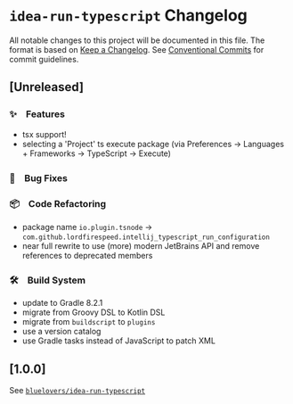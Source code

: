 <!-- Keep a Changelog guide -> https://keepachangelog.com -->
# `idea-run-typescript` Changelog

All notable changes to this project will be documented in this file.
The format is based on [Keep a Changelog](https://keepachangelog.com/en/1.0.0/).
See [Conventional Commits](https://conventionalcommits.org) for commit guidelines.

## [Unreleased]

### ✨　Features

* tsx support!
* selecting a 'Project' ts execute package (via Preferences -> Languages + Frameworks -> TypeScript -> Execute)


### 🐛　Bug Fixes


### 📦　Code Refactoring

* package name `io.plugin.tsnode` -> `com.github.lordfirespeed.intellij_typescript_run_configuration`
* near full rewrite to use (more) modern JetBrains API and remove references to deprecated members


### 🛠　Build System

* update to Gradle 8.2.1
* migrate from Groovy DSL to Kotlin DSL
* migrate from `buildscript` to `plugins`
* use a version catalog
* use Gradle tasks instead of JavaScript to patch XML

## [1.0.0]

See [`bluelovers/idea-run-typescript`](https://github.com/bluelovers/idea-run-typescript/blob/3fc04b125b6494956ac6a7c150da935392410345/CHANGELOG.md)
